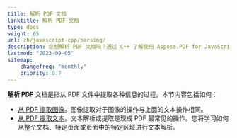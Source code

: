 ```yaml
---
title: 解析 PDF 文档
linktitle: 解析 PDF 文档
type: docs
weight: 65
url: zh/javascript-cpp/parsing/
description: 您想解析 PDF 文档吗？通过 C++ 了解使用 Aspose.PDF for JavaScript 的各种 PDF 数据提取方法。
lastmod: "2023-09-05"
sitemap:
    changefreq: "monthly"
    priority: 0.7
---
```


**解析 PDF** 文档是指从 PDF 文件中提取各种信息的过程。本节内容包括如何：

- [从 PDF 提取图像](/pdf/javascript-cpp/extract-images-from-the-pdf-file/)。图像提取对于图像的操作与上面的文本操作相同。
- [从 PDF 提取文本](/pdf/javascript-cpp/extract-text-from-pdf/)。文本解析或提取是现成 PDF 最常见的操作。您将学习如何从整个文档、特定页面或页面中的特定区域进行文本解析。